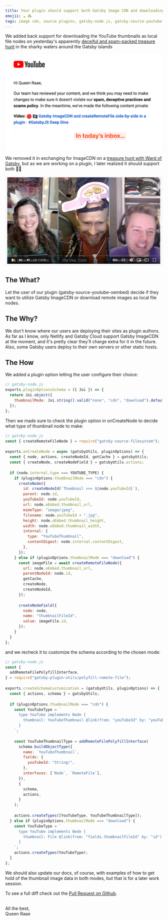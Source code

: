 ```yaml
---
title: Your plugin should support both Gatsby Image CDN and downloading images as local file nodes
emojii: ☁️ 📥
tags: image cdn, source plugins, gatsby-node.js, gatsby-source-youtube-oembed, images, createRemoteFileNode
---
```


We added back support for downloading the YouTube thumbnails as local file nodes on yesterday's apparently [deceiful and spam-packed treasure hunt](https://youtu.be/MjcYzjYIFuI) in the sharky waters around the Gatsby islands

[![Hi Queen Raae, Our team has reviewed your content, and we think you may need to make changes to make sure it doesn't violate our spam, deceptive practices and scams policy. In the meantime, we've made the following content private](./youtube-spam.png "YouTube Email")](https://twitter.com/raae/status/1527593806513709057?s=20&t=8HbGrJ66ytV2IfM0qvwhDw)

We removed it in exchanging for ImageCDN on a [treasure hunt with Ward of Gatsby](/2022-03-25-image-cdn-plugin/), but as we are working on a plugin, I later realized it should support both 🤦‍♀️

[![Screengrab of Ward stream](./../../03/25-image-cdn-plugin/youtube-screengrab.jpg)](https://youtu.be/IDW2IfaHGIs)

## The What?

Let the user of our plugin (gatsby-source-youtube-oembed) decide if they want to utilize Gatsby ImageCDN or download remote images as local file nodes.

## The Why?

We don't know where our users are deploying their sites as plugin authors. As far as I know, only Netlify and Gatsby Cloud support Gatsby ImageCDN at the moment, and it's pretty clear they'll charge extra for it in the future. Also, some Gatsby users deploy to their own servers or other static hosts.

## The How

We added a plugin option letting the user configure their choice:

```js
// gatsby-node.js
exports.pluginOptionsSchema = ({ Joi }) => {
  return Joi.object({
    thumbnailMode: Joi.string().valid("none", "cdn", "download").default("cdn"),
  });
};
```

Then we made sure to check the plugin option in onCreateNode to decide what type of thumbnail node to make:

```js
// gatsby-node.js
const { createRemoteFileNode } = require("gatsby-source-filesystem");

exports.onCreateNode = async (gatsbyUtils, pluginOptions) => {
  const { node, actions, createNodeId, getCache } = gatsbyUtils;
  const { createNode, createNodeField } = gatsbyUtils.actions;

  if (node.internal.type === YOUTUBE_TYPE) {
    if (pluginOptions.thumbnailMode === "cdn") {
      createNode({
        id: createNodeId(`Thumbnail >>> ${node.youTubeId}`),
        parent: node.id,
        youTubeId: node.youTubeId,
        url: node.oEmbed.thumbnail_url,
        mimeType: "image/jpeg",
        filename: node.youTubeId + ".jpg",
        height: node.oEmbed.thumbnail_height,
        width: node.oEmbed.thumbnail_width,
        internal: {
          type: "YouTubeThumbnail",
          contentDigest: node.internal.contentDigest,
        },
      });
    } else if (pluginOptions.thumbnailMode === "download") {
      const imageFile = await createRemoteFileNode({
        url: node.oEmbed.thumbnail_url,
        parentNodeId: node.id,
        getCache,
        createNode,
        createNodeId,
      });

      createNodeField({
        node: node,
        name: "thumbnailFileId",
        value: imageFile.id,
      });
    }
  }
};
```

and we recheck it to customize the schema according to the chosen mode:

```js
// gatsby-node.js
const {
  addRemoteFilePolyfillInterface,
} = require("gatsby-plugin-utils/polyfill-remote-file");

exports.createSchemaCustomization = (gatsbyUtils, pluginOptions) => {
  const { actions, schema } = gatsbyUtils;

  if (pluginOptions.thumbnailMode === "cdn") {
    const YouTubeType = `
      type YouTube implements Node {
        thumbnail: YouTubeThumbnail @link(from: "youTubeId" by: "youTubeId")
      }
    `;

    const YouTubeThumbnailType = addRemoteFilePolyfillInterface(
      schema.buildObjectType({
        name: `YouTubeThumbnail`,
        fields: {
          youTubeId: "String!",
        },
        interfaces: [`Node`, `RemoteFile`],
      }),
      {
        schema,
        actions,
      }
    );

    actions.createTypes([YouTubeType, YouTubeThumbnailType]);
  } else if (pluginOptions.thumbnailMode === "download") {
    const YouTubeType = `
      type YouTube implements Node {
        thumbnail: File @link(from: "fields.thumbnailFileId" by: "id")
      }
    `;
    actions.createTypes(YouTubeType);
  }
};
```

We should also update our docs, of course, with examples of how to get hold of the thumbnail image data in both modes, but that is for a later work session.

To see a full diff check out the [Pull Request on Github](https://github.com/queen-raae/gatsby-source-youtube-oembed/pull/11).

&nbsp;  
All the best,  
Queen Raae
